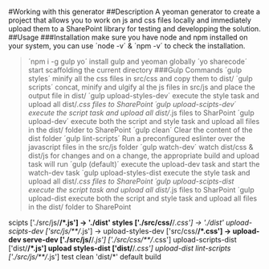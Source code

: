 #Working with this generator
##Description
A yeoman generator to create a project that allows you to work on js and css files locally and immediately upload them to a SharePoint library for testing and developping the solution.
##Usage
###Installation
make sure you have node and npm installed on your system, you can use ´node -v´ & ´npm -v´ to check the installation.
> ´npm i -g gulp yo´
install gulp and yeoman globally
> ´yo sharecode´
start scaffolding the current directory
###Gulp Commands
> ´gulp styles´
minify all the css files in src/css and copy them to dist/
> ´gulp scripts´
concat, minify and ulgify al the js files in src/js and place the output file in dist/
> ´gulp upload-styles-dev´
execute the style task and upload all dist/*.css files to SharePoint
> ´gulp upload-scipts-dev´
execute the script task and upload all dist/*.js files to SharPoint
> ´gulp upload-dev´
execute both the script and style task and upload all files in the dist/ folder to SharePoint
> ´gulp clean´
Clear the content of the dist folder
> ´gulp lint-scripts´
Run a preconfigured eslinter over the javascript files in the src/js folder
> ´gulp watch-dev´
watch dist/css & dist/js for changes and on a change, the appropriate build and upload task will run
> ´gulp (default)´
execute the upload-dev task and start the watch-dev task
> ´gulp upload-styles-dist
execute the style task and upload all dist/*.css files to SharePoint
> ´gulp upload-scipts-dist
execute the script task and upload all dist/*.js files to SharPoint
> ´gulp upload-dist
execute both the script and style task and upload all files in the dist/ folder to SharePoint

scipts ['./src/js/**/*.js'] -> './dist'
styles ['./src/css/**/*.css'] -> './dist'
upload-scipts-dev ['src/js/**/*.js'] ->
upload-styles-dev ['src/css/**/*.css'] ->
upload-dev
serve-dev ['./src/js/**/*.js'] ['./src/css/**/*.css']
upload-scripts-dist ['dist/**/*.js']
upload styles-dist ['dist/**/*.css']
upload-dist
lint-scripts ['./src/js/**/*.js']
test
clean 'dist/*'
default
build
